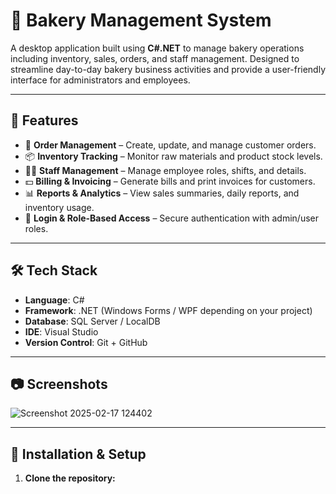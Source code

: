 # 🍰 Bakery Management System

A desktop application built using **C#.NET** to manage bakery operations including inventory, sales, orders, and staff management. Designed to streamline day-to-day bakery business activities and provide a user-friendly interface for administrators and employees.

---

## 🚀 Features

- 🧾 **Order Management** – Create, update, and manage customer orders.
- 📦 **Inventory Tracking** – Monitor raw materials and product stock levels.
- 👨‍🍳 **Staff Management** – Manage employee roles, shifts, and details.
- 💵 **Billing & Invoicing** – Generate bills and print invoices for customers.
- 📊 **Reports & Analytics** – View sales summaries, daily reports, and inventory usage.
- 🔐 **Login & Role-Based Access** – Secure authentication with admin/user roles.

---

## 🛠️ Tech Stack

- **Language**: C#
- **Framework**: .NET (Windows Forms / WPF depending on your project)
- **Database**: SQL Server / LocalDB
- **IDE**: Visual Studio
- **Version Control**: Git + GitHub

---

## 📷 Screenshots

![Screenshot 2025-02-17 124402](https://github.com/user-attachments/assets/2cc12aa7-36a2-45bd-83c6-0da90ebec53b)


---

## 🔧 Installation & Setup

1. **Clone the repository:**
   ```bash
   
